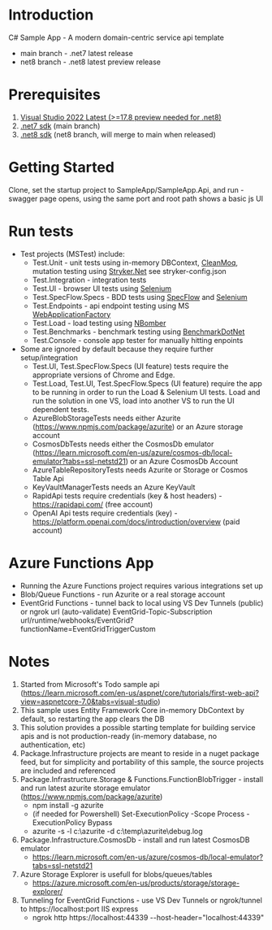 # Introduction 
C# Sample App - A modern domain-centric service api template
- main branch - .net7 latest release
- net8 branch - .net8 latest preview release

# Prerequisites
1. [Visual Studio 2022 Latest (>=17.8 preview needed for .net8)](https://visualstudio.microsoft.com/vs/)
2. [.net7 sdk](https://dotnet.microsoft.com/en-us/download/dotnet/7.0) (main branch)
3. [.net8 sdk](https://dotnet.microsoft.com/en-us/download/dotnet/8.0) (net8 branch, will merge to main when released)

# Getting Started
Clone, set the startup project to SampleApp/SampleApp.Api, and run - swagger page opens, using the same port and root path shows a basic js UI

# Run tests
* Test projects (MSTest) include:
	* Test.Unit - unit tests using in-memory DBContext, [CleanMoq](https://github.com/hassanhabib/CleanMoq), mutation testing using [Stryker.Net](https://stryker-mutator.io/) see stryker-config.json
	* Test.Integration - integration tests
	* Test.UI - browser UI tests using [Selenium](https://selenium.dev/)
	* Test.SpecFlow.Specs - BDD tests using [SpecFlow](https://specflow.org/) and [Selenium](https://selenium.dev/)
	* Test.Endpoints - api endpoint testing using MS [WebApplicationFactory](https://learn.microsoft.com/en-us/aspnet/core/test/integration-tests?view=aspnetcore-8.0)
	* Test.Load - load testing using [NBomber](https://nbomber.com/)
	* Test.Benchmarks - benchmark testing using [BenchmarkDotNet](https://benchmarkdotnet.org/)
	* Test.Console - console app tester for manually hitting enpoints
* Some are ignored by default because they require further setup/integration
	* Test.UI, Test.SpecFlow.Specs (UI feature) tests require the appropriate versions of Chrome and Edge. 
	* Test.Load, Test.UI, Test.SpecFlow.Specs (UI feature) require the app to be running in order to run the Load & Selenium UI tests. Load and run the solution in one VS, load into another VS to run the UI dependent tests.
	* AzureBlobStorageTests needs either Azurite (https://www.npmjs.com/package/azurite) or an Azure storage account
	* CosmosDbTests needs either the CosmosDb emulator (https://learn.microsoft.com/en-us/azure/cosmos-db/local-emulator?tabs=ssl-netstd21) or an Azure CosmosDb Account
	* AzureTableRepositoryTests needs Azurite or Storage or Cosmos Table Api
	* KeyVaultManagerTests needs an Azure KeyVault
	* RapidApi tests require credentials (key & host headers) - https://rapidapi.com/ (free account)
	* OpenAI Api tests require credentials (key) - https://platform.openai.com/docs/introduction/overview (paid account)
   
# Azure Functions App
* Running the Azure Functions project requires various integrations set up
* Blob/Queue Functions - run Azurite or a real storage account
* EventGrid Functions - tunnel back to local using VS Dev Tunnels (public) or ngrok url (auto-validate) EventGrid-Topic-Subscription url/runtime/webhooks/EventGrid?functionName=EventGridTriggerCustom

# Notes
1. Started from Microsoft's Todo sample api (<a href="https://learn.microsoft.com/en-us/aspnet/core/tutorials/first-web-api?view=aspnetcore-7.0&tabs=visual-studio" target="_blank">https://learn.microsoft.com/en-us/aspnet/core/tutorials/first-web-api?view=aspnetcore-7.0&tabs=visual-studio</a>)
2. This sample uses Entity Framework Core in-memory DbContext by default, so restarting the app clears the DB
3. This solution provides a possible starting template for building service apis and is not production-ready (in-memory database, no authentication, etc)
4. Package.Infrastructure projects are meant to reside in a nuget package feed, but for simplicity and portability of this sample, the source projects are included and referenced
5. Package.Infrastructure.Storage & Functions.FunctionBlobTrigger - install and run latest azurite storage emulator (https://www.npmjs.com/package/azurite)
   * npm install -g azurite
   * (if needed for Powershell) Set-ExecutionPolicy -Scope Process -ExecutionPolicy Bypass
   * azurite -s -l c:\azurite -d c:\temp\azurite\debug.log
6. Package.Infrastructure.CosmosDb - install and run latest CosmosDB emulator
   * https://learn.microsoft.com/en-us/azure/cosmos-db/local-emulator?tabs=ssl-netstd21
7. Azure Storage Explorer is usefull for blobs/queues/tables
   * https://azure.microsoft.com/en-us/products/storage/storage-explorer/
8. Tunneling for EventGrid Functions - use VS Dev Tunnels or ngrok/tunnel to https://localhost:port IIS express
   * ngrok http https://localhost:44339 --host-header="localhost:44339"